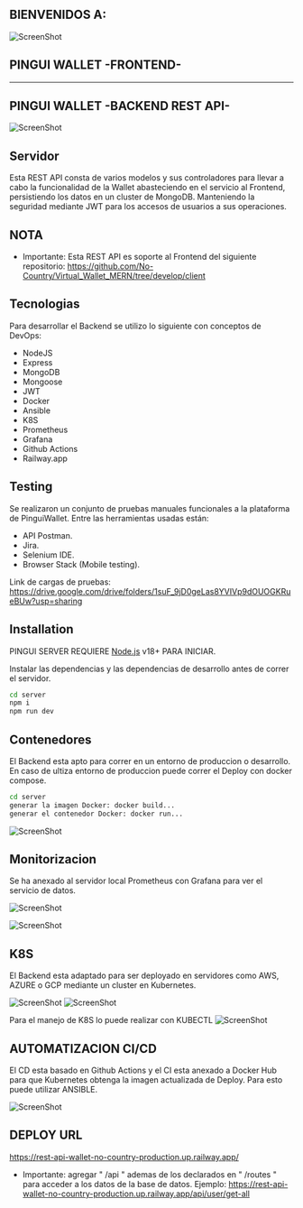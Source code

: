 ## BIENVENIDOS A:

![ScreenShot](https://res.cloudinary.com/dhd78l3go/image/upload/v1686010912/logo_pingui_yab5lp.png)
## PINGUI WALLET -FRONTEND- 
---
## PINGUI WALLET -BACKEND REST API-
![ScreenShot](https://i.ibb.co/crXKm66/Screenshot-from-2023-06-07-08-41-56.png)

## Servidor

Esta REST API consta de varios modelos y sus controladores para llevar a cabo la funcionalidad de 
la Wallet abasteciendo en el servicio al Frontend, persistiendo los datos en un cluster de MongoDB.
Manteniendo la seguridad mediante JWT para los accesos de usuarios a sus operaciones.

## NOTA

- Importante: Esta REST API es soporte al Frontend del siguiente repositorio: 
  https://github.com/No-Country/Virtual_Wallet_MERN/tree/develop/client

## Tecnologias

Para desarrollar el Backend se utilizo lo siguiente con conceptos de DevOps:
- NodeJS
- Express
- MongoDB
- Mongoose
- JWT
- Docker
- Ansible
- K8S
- Prometheus
- Grafana
- Github Actions
- Railway.app

## Testing
Se realizaron un conjunto de pruebas manuales funcionales a la plataforma de PinguiWallet. Entre las herramientas usadas están:
  - API Postman.
  - Jira.
  - Selenium IDE.
  - Browser Stack (Mobile testing).

Link de cargas de pruebas: https://drive.google.com/drive/folders/1suF_9jD0geLas8YVIVp9dOUOGKRueBUw?usp=sharing

## Installation

PINGUI SERVER REQUIERE [Node.js](https://nodejs.org/) v18+ PARA INICIAR.

Instalar las dependencias y las dependencias de desarrollo antes de correr el servidor.

```sh
cd server
npm i
npm run dev
```


## Contenedores
El Backend esta apto para correr en un entorno de produccion o desarrollo.
En caso de ultiza entorno de produccion puede correr el Deploy con docker compose.

```sh
cd server
generar la imagen Docker: docker build...
generar el contenedor Docker: docker run...
```
![ScreenShot](https://i.ibb.co/gVh0Qvp/Screenshot-from-2023-06-07-08-39-38.png)

## Monitorizacion

Se ha anexado al servidor local Prometheus con Grafana para ver el servicio de datos.

![ScreenShot](https://i.ibb.co/wKBdmvn/Screenshot-from-2023-06-06-09-13-38.png)

![ScreenShot](https://i.ibb.co/qFyDv3C/Screenshot-from-2023-06-06-09-16-25.png)

## K8S

El Backend esta adaptado para ser deployado en servidores como AWS, AZURE o GCP mediante
un cluster en Kubernetes.

![ScreenShot](https://i.ibb.co/4MJvyTr/Screenshot-from-2023-06-06-09-52-11.png)
![ScreenShot](https://i.ibb.co/tM8wT04/Screenshot-from-2023-06-06-09-55-54.png)

Para el manejo de K8S lo puede realizar con KUBECTL
![ScreenShot](https://i.ibb.co/YZtnF6L/Screenshot-from-2023-06-06-09-53-54.png)

## AUTOMATIZACION CI/CD

El CD esta basado en Github Actions y el CI esta anexado a Docker Hub para que Kubernetes 
obtenga la imagen actualizada de Deploy. Para esto puede utilizar ANSIBLE.

![ScreenShot](https://i.ibb.co/c18cdr0/Screenshot-from-2023-06-06-10-04-19.png)


## DEPLOY URL
https://rest-api-wallet-no-country-production.up.railway.app/
- Importante: agregar " /api " ademas de los declarados en " /routes " para acceder a los datos de la base de datos.
  Ejemplo: https://rest-api-wallet-no-country-production.up.railway.app/api/user/get-all
